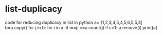 # list-duplicacy
code for reducing duplicacy in list in python
a= [1,2,3,4,5,4,5,6,5,5,3]
b=a.copy()
 for j in b:
     for i in a:
       if i==j:
         c=a.count(j)
         if c>1:
             a.remove(i)
print(a)
